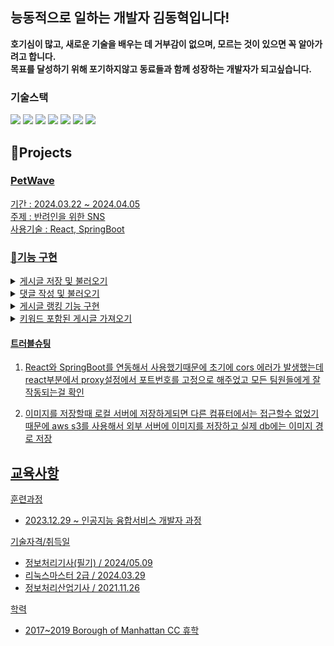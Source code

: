 <h2>능동적으로 일하는 개발자 김동혁입니다!</h2>

**호기심이 많고, 새로운 기술을 배우는 데 거부감이 없으며, 모르는 것이 있으면 꼭 알아가려고 합니다.
<br/>
목표를 달성하기 위해 포기하지않고 동료들과 함께 성장하는 개발자가 되고싶습니다.**

### 기술스택

<img src="https://img.shields.io/badge/JavaScript-F7DF1E?style=for-the-badge&logo=JavaScript&logoColor=white"> <img src="https://img.shields.io/badge/Java-9F1D20?style=for-the-badge&logo=Java&logoColor=white"> <img src="https://img.shields.io/badge/Spring-6DB33F?style=for-the-badge&logo=Spring&logoColor=white"> <img src="https://img.shields.io/badge/Spring Boot-6DB33F?style=for-the-badge&logo=Spring Boot&logoColor=white"> <img src="https://img.shields.io/badge/MySQL-4479A1?style=for-the-badge&logo=MySQL&logoColor=white"> <img src="https://img.shields.io/badge/Oracle-F80000?style=for-the-badge&logo=Oracle&logoColor=white"> <img src="https://img.shields.io/badge/axios-5A29E4?style=for-the-badge&logo=axios&logoColor=white"> 


<h2>📝Projects</h2>

### <a href="https://github.com/anhyunji494/pet-project">PetWave
기간 : 2024.03.22 ~ 2024.04.05
<br/>
주제 : 반려인을 위한 SNS
<br/>
사용기술 : React, SpringBoot

### 👨기능 구현 
<details>
	<summary>게시글 저장 및 불러오기</summary>
  
  게시글 업로드시 이미지 경로 db에 저장, 사진이 여러장인 게시글은 경로를 콤마로 구분해서 꺼내오기
</details>

<details>
	<summary>댓글 작성 및 불러오기</summary>
  
  댓글 작성 및 로딩시 axios 비동기 통신을 사용
</details>
<details>
	<summary>게시글 랭킹 기능 구현</summary>

   메인페이지 상단에 댓글이 많은 순서대로 5개 대표이미지 설정
</details>
<details>
	<summary>키워드 포함된 게시글 가져오기</summary>
	게시글 내용에 특정 키워드가 포함되면 최근 순으로 정렬후 보여주기
</details>

#### 트러블슈팅
1. React와 SpringBoot를 연동해서 사용했기때문에 초기에 cors 에러가 발생했는데 
   react부분에서 proxy설정에서 포트번호를 고정으로 해주었고 모든 팀원들에게 잘 작동되는걸 확인

3. 이미지를 저장할때 로컬 서버에 저장하게되면 다른 컴퓨터에서는 접근할수 없었기때문에 aws s3를 사용해서
외부 서버에 이미지를 저장하고 실제 db에는 이미지 경로 저장


## 교육사항

훈련과정
+ 2023.12.29 ~ 인공지능 융합서비스 개발자 과정

기술자격/취득일
+ 정보처리기사(필기) / 2024/05.09
+ 리눅스마스터 2급 / 2024.03.29
+ 정보처리산업기사 / 2021.11.26

학력
+ 2017~2019 Borough of Manhattan CC 휴학
